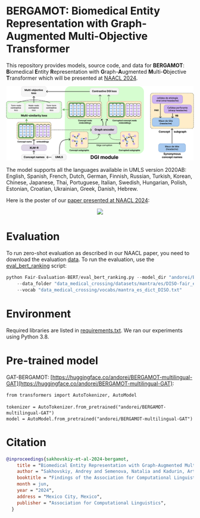 # BERGAMOT: Biomedical Entity Representation with Graph-Augmented Multi-Objective Transformer

This repository provides models, source code, and data for **BERGAMOT**: **B**iomedical **E**ntity **R**epresentation with **G**raph-**A**ugmented **M**ulti-**O**bjective **T**ransformer which will be presented at [NAACL 2024](https://aclanthology.org/2024.findings-naacl.288).

![BERGAMOT](fig/bergamot.jpg)

The model supports all the languages available in UMLS version 2020AB: English, Spanish, French, Dutch, German, Finnish, Russian, Turkish, Korean, Chinese, Japanese, Thai, Portuguese, Italian, Swedish, Hungarian, Polish, Estonian, Croatian, Ukrainian, Greek, Danish, Hebrew.

Here is the poster of our [paper presented at NAACL 2024](https://aclanthology.org/2024.findings-naacl.288.pdf):

<p align="center">
<img src="https://github.com/Andoree/BERGAMOT/blob/main/BERGAMOT_poster_naacl.jpg" width="800">
</p>



# Evaluation

To run zero-shot evaluation as described in our NAACL paper, you need to download the evaluation [data](https://github.com/AIRI-Institute/medical_crossing). To  run the evaluation, use the [eval_bert_ranking](https://github.com/alexeyev/Fair-Evaluation-BERT/tree/de40551e21f4bc2d38eb40d658f14a705cd596d7) script:
```python
python Fair-Evaluation-BERT/eval_bert_ranking.py --model_dir "andorei/BERGAMOT-multilingual-GAT" \
    --data_folder "data_medical_crossing/datasets/mantra/es/DISO-fair_exact_vocab" \
    --vocab "data_medical_crossing/vocabs/mantra_es_dict_DISO.txt"
```

# Environment

Required libraries are listed in [requirements.txt](https://github.com/Andoree/BERGAMOT/blob/main/requirements.txt). We ran our experiments using Python 3.8.

# Pre-trained model

GAT-BERGAMOT: [https://huggingface.co/andorei/BERGAMOT-multilingual-GAT](https://huggingface.co/andorei/BERGAMOT-multilingual-GAT):

```
from transformers import AutoTokenizer, AutoModel

tokenizer = AutoTokenizer.from_pretrained("andorei/BERGAMOT-multilingual-GAT")
model = AutoModel.from_pretrained("andorei/BERGAMOT-multilingual-GAT")
```


# Citation
```bibtex
@inproceedings{sakhovskiy-et-al-2024-bergamot,
    title = "Biomedical Entity Representation with Graph-Augmented Multi-Objective Transformer",
    author = "Sakhovskiy, Andrey and Semenova, Natalia and Kadurin, Artur and Tutubalina, Elena",
    booktitle = "Findings of the Association for Computational Linguistics: NAACL 2024",
    month = jun,
    year = "2024",
    address = "Mexico City, Mexico",
    publisher = "Association for Computational Linguistics",
  }
```
